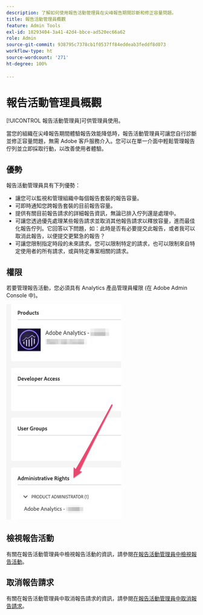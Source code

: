 ```yaml
---
description: 了解如何使用報告活動管理員在尖峰報告期間診斷和修正容量問題。
title: 報告活動管理員概觀
feature: Admin Tools
exl-id: 18293404-3a41-42d4-bbce-ad520ec66a62
role: Admin
source-git-commit: 938795c7378cb1f0537ff84eddeab3feddf8d073
workflow-type: ht
source-wordcount: '271'
ht-degree: 100%

---
```


# 報告活動管理員概觀

[!UICONTROL 報告活動管理員]可供管理員使用。

當您的組織在尖峰報告期間體驗報告效能降低時，報告活動管理員可讓您自行診斷並修正容量問題，無需 Adobe 客戶服務介入。您可以在單一介面中輕鬆管理報告佇列並立即採取行動，以改善使用者體驗。

## 優勢

報告活動管理員具有下列優勢：

* 讓您可以監視和管理組織中每個報告套裝的報告容量。
* 可即時通知您跨報告套裝的目前報告容量。
* 提供有關目前報告請求的詳細報告資訊，無論已排入佇列還是處理中。
* 可讓您透過優先處理某些報告請求並取消其他報告請求以釋放容量，進而最佳化報告佇列。它回答以下問題，如：此時是否有必要提交此報告，或者我可以取消此報告，以便提交更緊急的報告？
* 可讓您限制指定時段的未來請求。您可以限制特定的請求，也可以限制來自特定使用者的所有請求，或與特定專案相關的請求。

## 權限

若要管理報告活動，您必須具有 Analytics 產品管理員權限 (在 Adobe Admin Console 中)。

![權限](/help/admin/admin/assets/rep-mgr-permission.png)

## 檢視報告活動

有關在報告活動管理員中檢視報告活動的資訊，請參閱[在報告活動管理員中檢視報告活動](/help/admin/admin/reporting-activity-manager/reporting-activity.md)。

## 取消報告請求

有關在報告活動管理員中取消報告請求的資訊，請參閱[在報告活動管理員中取消報告請求](/help/admin/admin/reporting-activity-manager/reporting-activity-cancel-requests.md)。
